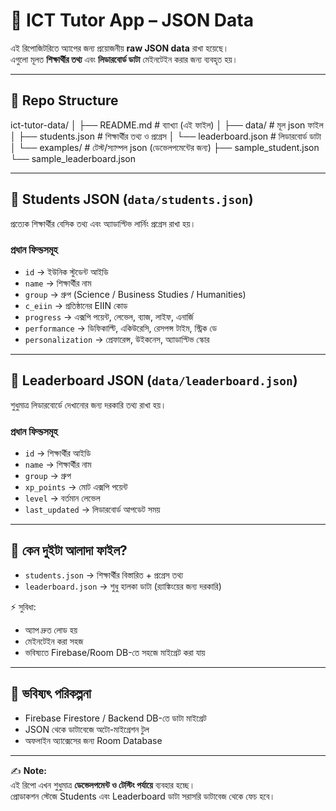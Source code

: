 # 📘 ICT Tutor App – JSON Data

এই রিপোজিটরিতে অ্যাপের জন্য প্রয়োজনীয় **raw JSON data** রাখা হয়েছে।  
এগুলো মূলত **শিক্ষার্থীর তথ্য** এবং **লিডারবোর্ড ডাটা** মেইনটেইন করার জন্য ব্যবহৃত হয়।  

---

## 📂 Repo Structure

ict-tutor-data/
│
├── README.md # ব্যাখ্যা (এই ফাইল)
│
├── data/ # মূল json ফাইল
│ ├── students.json # শিক্ষার্থীর তথ্য ও প্রগ্রেস
│ └── leaderboard.json # লিডারবোর্ড ডাটা
│
└── examples/ # টেস্ট/স্যাম্পল json (ডেভেলপমেন্টের জন্য)
├── sample_student.json
└── sample_leaderboard.json

---

## 📌 Students JSON (`data/students.json`)

প্রত্যেক শিক্ষার্থীর বেসিক তথ্য এবং অ্যাডাপ্টিভ লার্নিং প্রগ্রেস রাখা হয়।  

### প্রধান ফিল্ডসমূহ
- `id` → ইউনিক স্টুডেন্ট আইডি  
- `name` → শিক্ষার্থীর নাম  
- `group` → গ্রুপ (Science / Business Studies / Humanities)  
- `c_eiin` → প্রতিষ্ঠানের EIIN কোড  
- `progress` → এক্সপি পয়েন্ট, লেভেল, ব্যাজ, লাইফ, এনার্জি  
- `performance` → ডিফিকাল্টি, একিউরেসি, রেসপন্স টাইম, স্ট্রিক ডে  
- `personalization` → প্রেফারেন্স, উইকনেস, অ্যাডাপ্টিভ স্কোর  

---

## 📌 Leaderboard JSON (`data/leaderboard.json`)

শুধুমাত্র লিডারবোর্ডে দেখানোর জন্য দরকারি তথ্য রাখা হয়।  

### প্রধান ফিল্ডসমূহ
- `id` → শিক্ষার্থীর আইডি  
- `name` → শিক্ষার্থীর নাম  
- `group` → গ্রুপ  
- `xp_points` → মোট এক্সপি পয়েন্ট  
- `level` → বর্তমান লেভেল  
- `last_updated` → লিডারবোর্ড আপডেট সময়  

---

## 📌 কেন দুইটা আলাদা ফাইল?

- `students.json` → শিক্ষার্থীর বিস্তারিত + প্রগ্রেস তথ্য  
- `leaderboard.json` → শুধু হালকা ডাটা (র‍্যাঙ্কিংয়ের জন্য দরকারি)  

⚡ সুবিধা:
- অ্যাপ দ্রুত লোড হয়  
- মেইনটেইন করা সহজ  
- ভবিষ্যতে Firebase/Room DB-তে সহজে মাইগ্রেট করা যায়  

---

## 📌 ভবিষ্যৎ পরিকল্পনা

- Firebase Firestore / Backend DB-তে ডাটা মাইগ্রেট  
- JSON থেকে ডাটাবেজে অটো-মাইগ্রেশন টুল  
- অফলাইন অ্যাক্সেসের জন্য Room Database  

---

✍️ **Note:**  
এই রিপো এখন শুধুমাত্র **ডেভেলপমেন্ট ও টেস্টিং পর্যায়ে** ব্যবহার হচ্ছে।  
প্রোডাকশন স্টেজে Students এবং Leaderboard ডাটা সরাসরি ডাটাবেজ থেকে ফেচ হবে।


